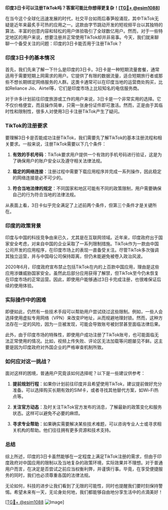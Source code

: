 **印度3日卡可以注册TikTok吗？答案可能比你想得更复杂！[[TG💪+ @esim1088](https://t.me/s/esim1088)]**

在当今这个全球化迅速发展的时代，社交平台如雨后春笋般涌现，其中TikTok无疑是近年来最炙手可热的应用之一。这款由字节跳动开发的短视频平台以其独特的算法、丰富的创意内容和轻松的用户体验吸引了全球数亿用户。然而，对于一些特定地区的用户来说，想要注册并正常使用TikTok却并非易事。今天，我们就来聊聊一个备受关注的问题：印度的3日卡能否用于注册TikTok？

### 印度3日卡的基本情况

首先，我们先来了解一下什么是印度的3日卡。3日卡是一种短期流量套餐，通常适用于需要短期上网需求的用户。它提供了有限的数据流量，适合短期旅行者或那些不想长期绑定网络服务的人群。这类卡通常可以在印度当地的运营商处购买，比如Reliance Jio、Airtel等，它们是印度市场上比较知名的电信服务商。

对于许多计划前往印度旅游或工作的用户来说，3日卡是一个非常实用的选择。它不仅价格便宜，而且操作简单，只需一张身份证件即可激活。然而，正是由于其临时性和限制性，很多人对使用3日卡注册TikTok产生了疑问。

### TikTok的注册要求

要理解3日卡是否能成功注册TikTok，我们需要先了解TikTok的基本注册流程和相关要求。一般来说，注册TikTok需要以下几个条件：

1. **有效的手机号码**：TikTok要求用户提供一个有效的手机号码进行验证，这是为了确保用户的账户安全以及遵守相关法律法规。
   
2. **稳定的网络连接**：注册过程中需要下载应用程序并完成一系列操作，因此稳定的网络连接是必不可少的。

3. **符合当地法律的规定**：不同国家和地区可能有不同的政策限制，用户需要确保自己的行为符合当地的法律法规。

从表面上看，3日卡似乎完全满足了上述前两个条件，但第三个条件才是关键所在。

### 印度的政策背景

印度与中国的科技竞争由来已久，尤其是在互联网领域。近年来，印度政府出于国家安全考虑，对来自中国的企业采取了一系列限制措施。TikTok作为一款由中国公司开发的应用程序，在印度市场上的表现一直备受关注。尽管TikTok多次强调其独立运营，并与中国母公司保持距离，但仍未能避免被卷入政治风波。

2020年6月，印度政府宣布禁止包括TikTok在内的上百款中国应用，理由是这些应用涉嫌威胁国家安全。虽然此后部分应用获得了解禁，但TikTok至今仍未恢复在印度市场的正常运营。因此，即使用户能够通过3日卡完成注册，也很难保证后续的使用体验。

### 实际操作中的困难

即便如此，仍然有一些技术手段可以帮助用户尝试绕过这些限制。例如，一些人会选择使用虚拟专用网络（VPN）来改变IP地址，从而规避地理封锁。然而，这种方法存在一定的风险，因为一旦被发现，可能会导致账号被封禁甚至面临法律后果。

此外，由于印度市场的特殊性，即使用户成功注册了TikTok账号，也可能面临无法正常使用的情况。比如，视频上传失败、评论区无法加载等问题屡见不鲜。这主要是因为印度政府对外国企业的严格审查机制所致。

### 如何应对这一挑战？

面对这样的困境，普通用户究竟该如何选择呢？以下是一些建议供参考：

1. **提前规划行程**：如果你计划前往印度并且希望使用TikTok，建议提前做好充分准备。可以选择购买长期有效的SIM卡，或者寻找其他替代方案，如Wi-Fi热点等。

2. **关注官方动态**：及时关注TikTok官方发布的消息，了解最新的政策变化和服务状态。这样可以避免不必要的麻烦。

3. **寻求专业帮助**：如果确实需要解决某些技术难题，可以咨询专业人士或寻求相关机构的帮助。他们往往拥有更多资源和技术支持。

### 总结

综上所述，印度的3日卡虽然能够在一定程度上满足TikTok注册的需求，但由于印度政府对中国应用的限制以及当地复杂的政策环境，实际效果并不理想。对于普通用户而言，在决定是否尝试之前应当权衡利弊，并谨慎行事。毕竟，在享受便捷服务的同时，我们也必须尊重各国的法律法规。

无论如何，科技的进步让我们看到了无限的可能性，同时也提醒我们要时刻保持警惕。希望未来有一天，无论身处何地，我们都能够自由地分享生活中的点滴美好！

[[TG💪+ @esim1088](https://t.me/s/esim1088) ![Image](https://i.postimg.cc/4NQfJmqS/Snipaste-2025-05-13-00-14-12.png)]